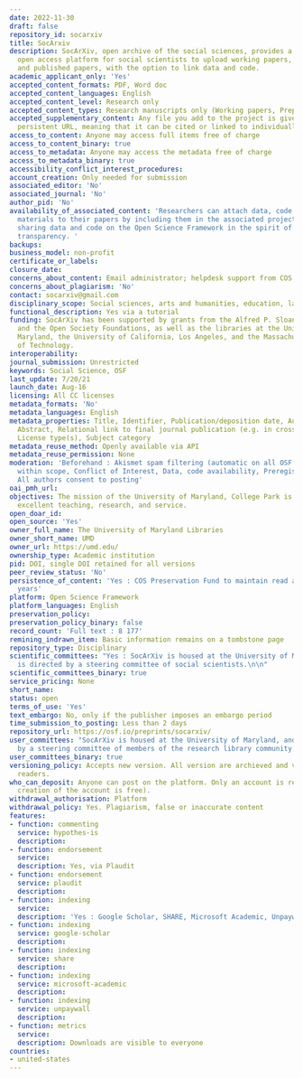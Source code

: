 ```yaml
---
date: 2022-11-30
draft: false
repository_id: socarxiv
title: SocArxiv
description: SocArXiv, open archive of the social sciences, provides a free, non-profit,
  open access platform for social scientists to upload working papers, preprints,
  and published papers, with the option to link data and code.
academic_applicant_only: 'Yes'
accepted_content_formats: PDF, Word doc
accepted_content_languages: English
accepted_content_level: Research only
accepted_content_types: Research manuscripts only (Working papers, Preprint and Postprint)
accepted_supplementary_content: Any file you add to the project is given a unique,
  persistent URL, meaning that it can be cited or linked to individually
access_to_content: Anyone may access full items free of charge
access_to_content_binary: true
access_to_metadata: Anyone may access the metadata free of charge
access_to_metadata_binary: true
accessibility_conflict_interest_procedures:
account_creation: Only needed for submission
associated_editor: 'No'
associated_journal: 'No'
author_pid: 'No'
availability_of_associated_content: 'Researchers can attach data, code, or other research
  materials to their papers by including them in the associated project. We also encourage
  sharing data and code on the Open Science Framework in the spirit of openness and
  transparency. '
backups:
business_model: non-profit
certificate_or_labels:
closure_date:
concerns_about_content: Email administrator; helpdesk support from COS
concerns_about_plagiarism: 'No'
contact: socarxiv@gmail.com
disciplinary_scope: Social sciences, arts and humanities, education, law
functional_description: Yes via a tutorial
funding: SocArXiv has been supported by grants from the Alfred P. Sloan Foundation
  and the Open Society Foundations, as well as the libraries at the University of
  Maryland, the University of California, Los Angeles, and the Massachusetts Institute
  of Technology.
interoperability:
journal_submission: Unrestricted
keywords: Social Science, OSF
last_update: 7/20/21
launch_date: Aug-16
licensing: All CC licenses
metadata_formats: 'No'
metadata_languages: English
metadata_properties: Title, Identifier, Publication/deposition date, Author name(s),
  Abstract, Relational link to final journal publication (e.g. in crossref metadata),
  License type(s), Subject category
metadata_reuse_method: Openly available via API
metadata_reuse_permission: None
moderation: 'Beforehand : Akismet spam filtering (automatic on all OSF content), Content
  within scope, Conflict of Interest, Data, code availability, Preregistration availability,
  All authors consent to posting'
oai_pmh_url:
objectives: The mission of the University of Maryland, College Park is to provide
  excellent teaching, research, and service.
open_doar_id:
open_source: 'Yes'
owner_full_name: The University of Maryland Libraries
owner_short_name: UMD
owner_url: https://umd.edu/
ownership_type: Academic institution
pid: DOI, single DOI retained for all versions
peer_review_status: 'No'
persistence_of_content: 'Yes : COS Preservation Fund to maintain read access for 50+
  years'
platform: Open Science Framework
platform_languages: English
preservation_policy:
preservation_policy_binary: false
record_count: 'Full text : 8 177'
remining_indrawn_item: Basic information remains on a tombstone page
repository_type: Disciplinary
scientific_committees: "Yes : SocArXiv is housed at the University of Maryland, and
  is directed by a steering committee of social scientists.\n\n"
scientific_committees_binary: true
service_pricing: None
short_name:
status: open
terms_of_use: 'Yes'
text_embargo: No, only if the publisher imposes an embargo period
time_submission_to_posting: Less than 2 days
repository_url: https://osf.io/preprints/socarxiv/
user_committees: "SocArXiv is housed at the University of Maryland, and is directed
  by a steering committee of members of the research library community. .\n\n"
user_committees_binary: true
versioning_policy: Accepts new version. All version are archieved and visible for
  readers.
who_can_deposit: Anyone can post on the platform. Only an account is required ( The
  creation of the account is free).
withdrawal_authorisation: Platform
withdrawal_policy: Yes. Plagiarism, false or inaccurate content
features:
- function: commenting
  service: hypothes-is
  description:
- function: endorsement
  service:
  description: Yes, via Plaudit
- function: endorsement
  service: plaudit
  description:
- function: indexing
  service:
  description: 'Yes : Google Scholar, SHARE, Microsoft Academic, Unpaywall'
- function: indexing
  service: google-scholar
  description:
- function: indexing
  service: share
  description:
- function: indexing
  service: microsoft-academic
  description:
- function: indexing
  service: unpaywall
  description:
- function: metrics
  service:
  description: Downloads are visible to everyone
countries:
- united-states
---
```



